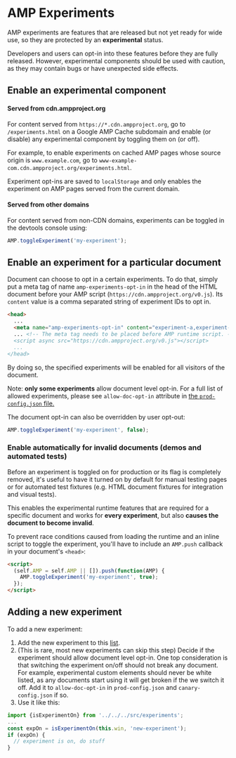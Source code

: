 # AMP Experiments

AMP experiments are features that are released but not yet ready for wide use, so they are protected by an **experimental** status.

Developers and users can opt-in into these features before they are fully released. However, experimental components should be used with caution, as they may contain bugs or have unexpected side effects.

## Enable an experimental component

#### Served from cdn.ampproject.org

For content served from `https://*.cdn.ampproject.org`,
go to `/experiments.html` on a Google AMP Cache subdomain and enable (or disable) any experimental component by toggling them on (or off).

For example, to enable experiments on cached AMP pages whose source origin is `www.example.com`, go to `www-example-com.cdn.ampproject.org/experiments.html`.

Experiment opt-ins are saved to `localStorage` and only enables the experiment on AMP pages served from the current domain.

#### Served from other domains

For content served from non-CDN domains, experiments can be toggled in the devtools console using:

```javascript
AMP.toggleExperiment('my-experiment');
```

## Enable an experiment for a particular document

Document can choose to opt in a certain experiments. To do that, simply put a meta tag of name `amp-experiments-opt-in` in the head of the HTML document before your AMP script (`https://cdn.ampproject.org/v0.js`). Its `content` value is a comma separated string of experiment IDs to opt in.

```HTML
<head>
  ...
  <meta name="amp-experiments-opt-in" content="experiment-a,experiment-b">
  ... <!-- The meta tag needs to be placed before AMP runtime script. ->
  <script async src="https://cdn.ampproject.org/v0.js"></script>
  ...
</head>
```

By doing so, the specified experiments will be enabled for all visitors of the document.

Note: **only some experiments** allow document level opt-in. For a full list of allowed experiments, please see `allow-doc-opt-in` attribute in [the `prod-config.json` file.](../../build-system/global-configs/prod-config.json)

The document opt-in can also be overridden by user opt-out:

```javascript
AMP.toggleExperiment('my-experiment', false);
```

### Enable automatically for invalid documents (demos and automated tests)

Before an experiment is toggled on for production or its flag is completely removed, it's useful to have it turned on by default for manual testing pages or for automated test fixtures (e.g. HTML document fixtures for integration and visual tests). 

This enables the experimental runtime features that are required for a specific document and works for **every experiment**, but also **causes the document to become invalid**.

To prevent race conditions caused from loading the runtime and an inline script to toggle the experiment, you'll have to include an `AMP.push` callback in your document's `<head>`:

```html
<script>
  (self.AMP = self.AMP || []).push(function(AMP) {
    AMP.toggleExperiment('my-experiment', true);
  });
</script>
```

## Adding a new experiment

To add a new experiment:

1. Add the new experiment to this [list](https://github.com/ampproject/amphtml/blob/master/tools/experiments/experiments.js).
1. (This is rare, most new experiments can skip this step) Decide if the experiment should allow document level opt-in. One top consideration is that switching the experiment on/off should not break any document. For example, experimental custom elements should never be white listed, as any documents start using it will get broken if the we switch it off. Add it to `allow-doc-opt-in` in `prod-config.json` and `canary-config.json` if so.
1. Use it like this:

```javascript
import {isExperimentOn} from '../../../src/experiments';
...
const expOn = isExperimentOn(this.win, 'new-experiment');
if (expOn) {
  // experiment is on, do stuff
}
```
